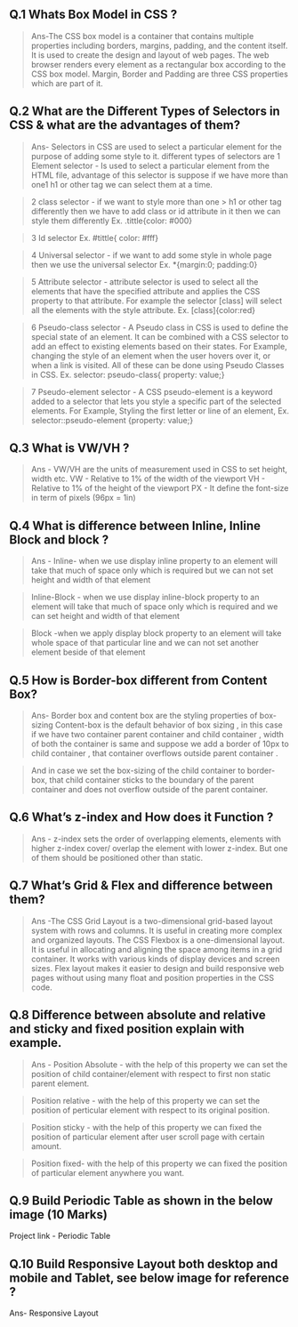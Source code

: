 ## Q.1 Whats Box Model in CSS ?
> Ans-The CSS box model is a container that contains multiple properties including borders, margins, padding, and the content itself. It is used to create the design and layout of web pages. The web browser renders every element as a rectangular box according to the CSS box model. Margin, Border and Padding are three CSS properties which are part of it.


## Q.2 What are the Different Types of Selectors in CSS & what are the advantages of them?  
> Ans- Selectors in CSS are used to select a particular element for the purpose of adding some style to it. different types of  selectors are 
>1 Element selector - Is used to select a particular element from the HTML file, advantage of this selector is suppose if we have more than one1 h1 or other tag we can select them at a time. 

>2 class selector - if  we want to style more than one > h1  or other tag  differently then we have to add class or id attribute in it then we can style them differently 
>Ex.  .tittle{color: #000}

>3 Id selector Ex.  #tittle{ color: #fff}

>4 Universal selector  - if we want to add some style in whole page then we use the universal selector Ex.  *{margin:0; padding:0}

>5 Attribute selector  - attribute selector is used to select all the elements that have the specified attribute and applies the CSS property to that attribute. For example the selector [class] will select all the elements with the style attribute.
Ex. [class]{color:red}

>6 Pseudo-class selector - A Pseudo class in CSS is used to define the special state of an element. It can be combined with a CSS selector to add an effect to existing elements based on their states. For Example, changing the style of an element when the user hovers over it, or when a link is visited. All of these can be done using Pseudo Classes in CSS.
Ex. selector: pseudo-class{  property: value;}

>7  Pseudo-element selector - A CSS pseudo-element is a keyword added to a selector that lets you style a specific part of the selected elements. For Example, Styling the first letter or line of an element,
Ex. selector::pseudo-element {property: value;}

## Q.3 What is VW/VH ?
>Ans - VW/VH are the units of measurement used in CSS to set height, width etc.
>VW - Relative to 1% of the width of the viewport
>VH - Relative to 1% of the height of the viewport
>PX - It define the font-size in term of pixels (96px = 1in)

## Q.4 What is difference between Inline, Inline Block and block ?
>Ans - Inline- when we use display inline property to an element will take that much of space  only which is required but we can not set height and width of that element

>Inline-Block -  when we use display inline-block property to an element will take that much of space  only which is required and we can  set height and width of that element

>Block -when we apply display block property to an element will take whole space of  that particular line and we can not set another element beside of that element

## Q.5 How is Border-box different from Content Box?
>Ans- Border box and content box are the styling properties of box-sizing 
>Content-box is the default behavior of box sizing , in this case if we have two container parent container and child container , width of both the container is same and suppose we add a border of 10px to child container , that  container overflows outside parent container . 

>And  in case we set the box-sizing of the child container to border-box, that child container sticks to the boundary of the parent container and does not overflow outside of the parent container. 



## Q.6 What’s z-index and How does it Function ? 
>Ans - z-index sets the order of overlapping elements, elements with higher z-index cover/ overlap  the element with lower z-index. But one of them should be positioned other than static.


## Q.7 What’s Grid & Flex and difference between them? 
>Ans -The CSS Grid Layout is a two-dimensional grid-based layout system with rows and columns. It is useful in creating more complex and organized layouts.
> The CSS Flexbox is a one-dimensional layout. It is useful in allocating and aligning the space among items in a grid container. It works with various kinds of display devices and screen sizes. Flex layout makes it easier to design and build responsive web pages without using many float and position properties in the CSS code.

## Q.8 Difference between absolute and relative and sticky and fixed position explain with example. 
>Ans - Position Absolute - with the help of this property we can set the position of child container/element with respect to first non static parent element. 

>Position relative - with the help of this property we can set the position of perticular element with respect to its original position. 

>Position sticky - with the help of this property we can fixed the position of  particular element after user scroll page with certain amount.

>Position fixed- with the help of this property we can fixed the position of particular element anywhere you want.

## Q.9 Build Periodic Table as shown in the below image (10 Marks)
Project link -  Periodic Table

## Q.10 Build Responsive Layout both desktop and mobile and Tablet, see below image for reference ? 
Ans- Responsive Layout
